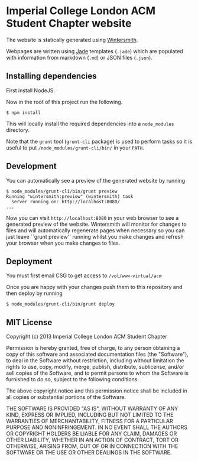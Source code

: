Imperial College London ACM Student Chapter website
===================================================

The website is statically generated using [Wintersmith](http://wintersmith.io/).

Webpages are written using [Jade](http://jade-lang.com/) templates (``.jade``)
which are populated with information from markdown (``.md``) or JSON files
(``.json``).

Installing dependencies
-----------------------

First install NodeJS.

Now in the root of this project run the following.

```
$ npm install
```

This will locally install the required dependencies into a ``node_modules``  directory.

Note that the ``grunt`` tool (``grunt-cli`` package) is used to perform tasks so it
is useful to put ``/node_modules/grunt-cli/bin/`` in your ``PATH``.

Development
-----------

You can automatically see a preview of the generated website by running

```
$ node_modules/grunt-cli/bin/grunt preview
Running "wintersmith:preview" (wintersmith) task
  server running on: http://localhost:8080/
...
```

Now you can visit ``http://localhost:8080`` in your web browser to see a
generated preview of the website. Wintersmith will monitor for changes to
files and will automatically regenerate pages when necessary so you can
just leave ``grunt preview'' running whilst you make changes and refresh
your browser when you make changes to files.

Deployment
----------

You must first email CSG to get access to ``/vol/www-virtual/acm``

Once you are happy with your changes push them to this repository and then deploy by
running

```
$ node_modules/grunt-cli/bin/grunt deploy
```

MIT License
------------

Copyright (c) 2013 Imperial College London ACM Student Chapter

Permission is hereby granted, free of charge, to any person obtaining a copy of this software and associated documentation files (the "Software"), to deal in the Software without restriction, including without limitation the rights to use, copy, modify, merge, publish, distribute, sublicense, and/or sell copies of the Software, and to permit persons to whom the Software is furnished to do so, subject to the following conditions:

The above copyright notice and this permission notice shall be included in all copies or substantial portions of the Software.

THE SOFTWARE IS PROVIDED "AS IS", WITHOUT WARRANTY OF ANY KIND, EXPRESS OR IMPLIED, INCLUDING BUT NOT LIMITED TO THE WARRANTIES OF MERCHANTABILITY, FITNESS FOR A PARTICULAR PURPOSE AND NONINFRINGEMENT. IN NO EVENT SHALL THE AUTHORS OR COPYRIGHT HOLDERS BE LIABLE FOR ANY CLAIM, DAMAGES OR OTHER LIABILITY, WHETHER IN AN ACTION OF CONTRACT, TORT OR OTHERWISE, ARISING FROM, OUT OF OR IN CONNECTION WITH THE SOFTWARE OR THE USE OR OTHER DEALINGS IN THE SOFTWARE.

